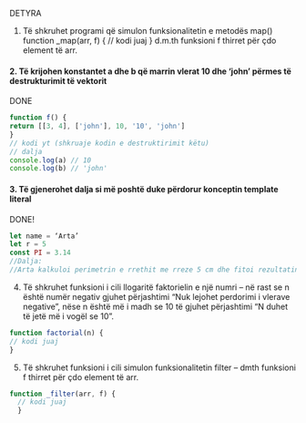 DETYRA
1. Të shkruhet programi që simulon funksionalitetin e metodës map()
function _map(arr, f) { // kodi juaj }
d.m.th funksioni f thirret për çdo element të arr.

#### 2. Të krijohen konstantet a dhe b që marrin vlerat 10 dhe ‘john’ përmes të destrukturimit të vektorit
DONE
```js
function f() {
return [[3, 4], ['john'], 10, '10', 'john']
}
// kodi yt (shkruaje kodin e destruktirimit këtu)
// dalja
console.log(a) // 10
console.log(b) // 'john'
```
#### 3. Të gjenerohet dalja si më poshtë duke përdorur konceptin template literal
DONE!
```js
let name = ‘Arta’
let r = 5
const PI = 3.14
//Dalja:
//Arta kalkuloi perimetrin e rrethit me rreze 5 cm dhe fitoi rezultatin 31.400000000000002
```
4. Të shkruhet funksioni i cili llogaritë faktorielin e një numri – në rast se n është numër negativ
gjuhet përjashtimi “Nuk lejohet perdorimi i vlerave negative”, nëse n është më i madh se 10 të
gjuhet përjashtimi “N duhet të jetë më i vogël se 10”.
```js 
function factorial(n) {
// kodi juaj
}
```
5. Тë shkruhet funksioni i cili simulon funksionalitetin filter – dmth funksioni f thirret për çdo
element të arr. 
```js
function _filter(arr, f) { 
  // kodi juaj 
  }
```